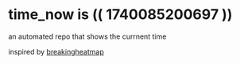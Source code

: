 # time_now is (( 1740085200697 ))

an automated repo that shows the currnent time

inspired by [breakingheatmap](https://github.com/breakingheatmap/breakingheatmap)